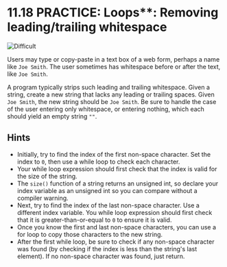 # 11.18 PRACTICE: Loops**: Removing leading/trailing whitespace
![Difficult]

Users may type or copy-paste in a text box of a web form,
perhaps a name like `Joe Smith`.
The user sometimes has whitespace before or after the text,
like ` Joe Smith `.

A program typically strips such leading and trailing whitespace.
Given a string, create a new string that lacks any leading or trailing spaces.
Given ` Joe Smith `, the new string should be `Joe Smith`.
Be sure to handle the case of the user entering only whitespace,
or entering nothing, which each should yield an empty string `""`.

## Hints
* Initially, try to find the index of the first non-space character.
Set the index to `0`, then use a while loop to check each character.
* Your while loop expression should first check that the index is valid for the size of the string.
* The `size()` function of a string returns an unsigned int, so declare your index variable as an unsigned int so you can compare without a compiler warning.
* Next, try to find the index of the last non-space character.
Use a different index variable.
You while loop expression should first check that it is greater-than-or-equal to `0` to ensure it is valid.
* Once you know the first and last non-space characters, you can use a for loop to copy those characters to the new string.
* After the first while loop, be sure to check if any non-space character was found (by checking if the index is less than the string's last element).
If no non-space character was found, just return.

[Difficult]: https://flat.badgen.net/badge/Difficult/★★☆☆/yellow